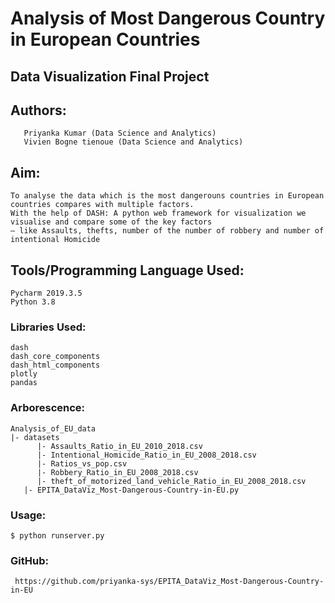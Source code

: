 #  Analysis of Most Dangerous Country in European Countries 
## Data Visualization Final Project

## Authors:

       Priyanka Kumar (Data Science and Analytics)
       Vivien Bogne tienoue (Data Science and Analytics)

## Aim:

    To analyse the data which is the most dangerouns countries in European countries compares with multiple factors. 
    With the help of DASH: A python web framework for visualization we visualise and compare some of the key factors 
    – like Assaults, thefts, number of the number of robbery and number of intentional Homicide


## Tools/Programming Language Used:

    Pycharm 2019.3.5
    Python 3.8

### Libraries Used:

    dash 
    dash_core_components
    dash_html_components
    plotly
    pandas

### Arborescence:

    Analysis_of_EU_data
    |- datasets 
          |- Assaults_Ratio_in_EU_2010_2018.csv
          |- Intentional_Homicide_Ratio_in_EU_2008_2018.csv
          |- Ratios_vs_pop.csv
          |- Robbery_Ratio_in_EU_2008_2018.csv
          |- theft_of_motorized_land_vehicle_Ratio_in_EU_2008_2018.csv
       |- EPITA_DataViz_Most-Dangerous-Country-in-EU.py

 
### Usage:
    $ python runserver.py
    
### GitHub:

     https://github.com/priyanka-sys/EPITA_DataViz_Most-Dangerous-Country-in-EU
